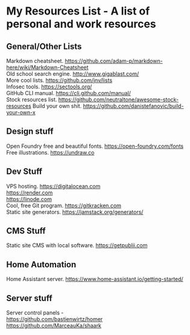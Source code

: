 # My Resources List - A list of personal and work resources

## General/Other Lists

Markdown cheatsheet. https://github.com/adam-p/markdown-here/wiki/Markdown-Cheatsheet  
Old school search engine. http://www.gigablast.com/  
More cool lists. https://github.com/jnv/lists  
Infosec tools. https://sectools.org/  
GitHub CLI manual. https://cli.github.com/manual/  
Stock resources list. https://github.com/neutraltone/awesome-stock-resources 
Build your own shit. https://github.com/danistefanovic/build-your-own-x 



## Design stuff

Open Foundry free and beautiful fonts. https://open-foundry.com/fonts  
Free illustrations. https://undraw.co  

## Dev Stuff
 
VPS hosting. 
https://digitalocean.com   
https://render.com   
https://linode.com   
Cool, free Git program. https://gitkracken.com   
Static site generators. https://jamstack.org/generators/

## CMS Stuff
Static site CMS with local software. https://getpublii.com  


## Home Automation
Home Assistant server. https://www.home-assistant.io/getting-started/

## Server stuff
Server control panels -  
https://github.com/bastienwirtz/homer  
https://github.com/MarceauKa/shaark  
